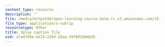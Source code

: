 ```yaml
---
content_type: resource
description: ''
file: /media/https%3A/open-learning-course-data-rc.s3.amazonaws.com/15-s08-fintech-shaping-the-financial-world-spring-2020/a7ad7d9aee74229d2baa197892d04b26_uHUA6M1OEwk.srt
file_type: application/x-subrip
resourcetype: Other
title: 3play caption file
uid: a7ad7d9a-ee74-229d-2baa-197892d04b26
---
```

